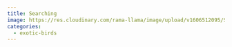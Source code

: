 ```yaml
---
title: Searching
image: https://res.cloudinary.com/rama-llama/image/upload/v1606512095/Searching_pi3nhp.jpg
categories:
  - exotic-birds
---
```

